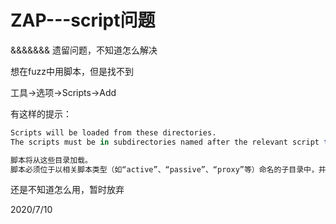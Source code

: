 # ZAP---script问题

&&&&&&& 遗留问题，不知道怎么解决  

想在fuzz中用脚本，但是找不到  

工具->选项->Scripts->Add  

有这样的提示：  
```r
Scripts will be loaded from these directories.
The scripts must be in subdirectories named after the relevant script type (such as "active", "passive", "proxy" etc) and must have an appropriate extension for the script language used. Scripts that cannot be written to will be added to the Templates sction.

脚本将从这些目录加载。
脚本必须位于以相关脚本类型（如“active”、“passive”、“proxy”等）命名的子目录中，并且必须具有所用脚本语言的适当扩展名。无法写入的脚本将添加到“模板”选项。
```

还是不知道怎么用，暂时放弃  


2020/7/10  
